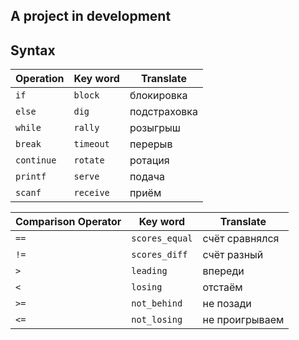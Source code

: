 ## A project in development

## Syntax

| Operation                | Key word       | Translate                     |
|--------------------------|----------------|-------------------------------|
|                   `if`   | `block`        | блокировка                    |
|              `else`      | `dig`          | подстраховка                  |
|      `while`             | `rally`        | розыгрыш                      |
|                `break`   | `timeout`      | перерыв                       |
|            `continue`    | `rotate`       | ротация                       |
|       `printf`           | `serve`        | подача                        |
|      `scanf`             | `receive`      | приём                         |

| Comparison Operator      | Key word       | Translate                     |
|--------------------------|----------------|-------------------------------|
| `==`                     | `scores_equal` | счёт сравнялся                |
| `!=`                     | `scores_diff`  | счёт разный                   |
| `>`                      | `leading`      | впереди                       |
| `<`                      | `losing`       | отстаём                       |
| `>=`                     | `not_behind`   | не позади                     |
| `<=`                     | `not_losing`   | не проигрываем                |


